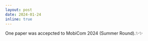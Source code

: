```yaml
---
layout: post
date: 2024-01-24
inline: true
---
```



One paper was accepcted to MobiCom 2024 (Summer Round).:sparkles::sparkles: